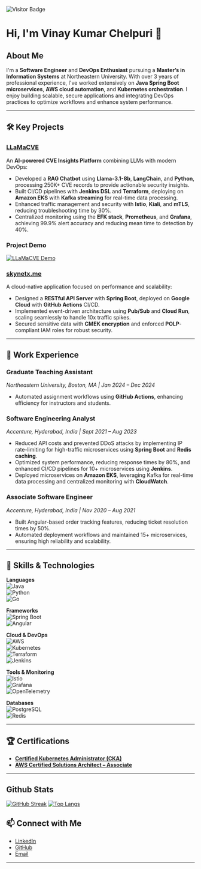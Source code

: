 ![Visitor Badge](https://visitor-badge.laobi.icu/badge?page_id=vk-NEU7)

# Hi, I'm Vinay Kumar Chelpuri 👋

## About Me  
I'm a **Software Engineer** and **DevOps Enthusiast** pursuing a **Master’s in Information Systems** at Northeastern University. With over 3 years of professional experience, I've worked extensively on **Java Spring Boot microservices**, **AWS cloud automation**, and **Kubernetes orchestration**. I enjoy building scalable, secure applications and integrating DevOps practices to optimize workflows and enhance system performance.

---

## 🛠️ Key Projects  
### **[LLaMaCVE](https://github.com/vk-NEU7/llamacve)**  
An **AI-powered CVE Insights Platform** combining LLMs with modern DevOps:  
- Developed a **RAG Chatbot** using **Llama-3.1-8b**, **LangChain**, and **Python**, processing 250K+ CVE records to provide actionable security insights.  
- Built CI/CD pipelines with **Jenkins DSL** and **Terraform**, deploying on **Amazon EKS** with **Kafka streaming** for real-time data processing.  
- Enhanced traffic management and security with **Istio**, **Kiali**, and **mTLS**, reducing troubleshooting time by 30%.  
- Centralized monitoring using the **EFK stack**, **Prometheus**, and **Grafana**, achieving 99.9% alert accuracy and reducing mean time to detection by 40%.
### Project Demo

[![LLaMaCVE Demo](https://img.youtube.com/vi/WlghN6UE7YA/0.jpg)](https://www.youtube.com/watch?v=WlghN6UE7YA)

### **[skynetx.me](https://github.com/vk-NEU7/skynetx)**  
A cloud-native application focused on performance and scalability:  
- Designed a **RESTful API Server** with **Spring Boot**, deployed on **Google Cloud** with **GitHub Actions** CI/CD.  
- Implemented event-driven architecture using **Pub/Sub** and **Cloud Run**, scaling seamlessly to handle 10x traffic spikes.  
- Secured sensitive data with **CMEK encryption** and enforced **POLP**-compliant IAM roles for robust security.  

---

## 💼 Work Experience  

### **Graduate Teaching Assistant**  
*Northeastern University, Boston, MA | Jan 2024 – Dec 2024*  
- Automated assignment workflows using **GitHub Actions**, enhancing efficiency for instructors and students.  

### **Software Engineering Analyst**  
*Accenture, Hyderabad, India | Sept 2021 – Aug 2023*  
- Reduced API costs and prevented DDoS attacks by implementing IP rate-limiting for high-traffic microservices using **Spring Boot** and **Redis caching**.  
- Optimized system performance, reducing response times by 80%, and enhanced CI/CD pipelines for 10+ microservices using **Jenkins**.  
- Deployed microservices on **Amazon EKS**, leveraging Kafka for real-time data processing and centralized monitoring with **CloudWatch**.  

### **Associate Software Engineer**  
*Accenture, Hyderabad, India | Nov 2020 – Aug 2021*  
- Built Angular-based order tracking features, reducing ticket resolution times by 50%.  
- Automated deployment workflows and maintained 15+ microservices, ensuring high reliability and scalability.  

---

## 🔧 Skills & Technologies  

**Languages**  
![Java](https://img.shields.io/badge/Java-ED8B00?logo=java&logoColor=white)  
![Python](https://img.shields.io/badge/Python-3776AB?logo=python&logoColor=white)  
![Go](https://img.shields.io/badge/Go-00ADD8?logo=go&logoColor=white)  

**Frameworks**  
![Spring Boot](https://img.shields.io/badge/Spring%20Boot-6DB33F?logo=spring-boot&logoColor=white)  
![Angular](https://img.shields.io/badge/Angular-DD0031?logo=angular&logoColor=white)  

**Cloud & DevOps**  
![AWS](https://img.shields.io/badge/Amazon%20AWS-232F3E?logo=amazon-aws&logoColor=white)  
![Kubernetes](https://img.shields.io/badge/Kubernetes-326CE5?logo=kubernetes&logoColor=white)  
![Terraform](https://img.shields.io/badge/Terraform-623CE4?logo=terraform&logoColor=white)  
![Jenkins](https://img.shields.io/badge/Jenkins-D24939?logo=jenkins&logoColor=white)  

**Tools & Monitoring**  
![Istio](https://img.shields.io/badge/Istio-466BB0?logo=istio&logoColor=white)  
![Grafana](https://img.shields.io/badge/Grafana-F46800?logo=grafana&logoColor=white)  
![OpenTelemetry](https://img.shields.io/badge/OpenTelemetry-3b82f6?logo=openTelemetry&logoColor=white)  

**Databases**  
![PostgreSQL](https://img.shields.io/badge/PostgreSQL-336791?logo=postgresql&logoColor=white)  
![Redis](https://img.shields.io/badge/Redis-DC382D?logo=redis&logoColor=white)  

---

## 🏆 Certifications  
- **[Certified Kubernetes Administrator (CKA)](https://www.credly.com/badges/f9dbfb32-638e-4e76-920f-76bab53b0bd5)**  
- **[AWS Certified Solutions Architect – Associate](https://www.credly.com/badges/dc7191b3-c081-4328-8c9b-d33d5dd0885a/public_url)**  

---

## Github Stats
[![GitHub Streak](https://streak-stats.demolab.com/?user=vk-NEU7)](https://git.io/streak-stats)
[![Top Langs](https://github-readme-stats.vercel.app/api/top-langs/?username=vk-NEU7&layout=compact&theme=vision-friendly-dark)](https://github.com/anuraghazra/github-readme-stats)


## 📫 Connect with Me  
- [LinkedIn](https://linkedin.com/in/vinaychelpuri)  
- [GitHub](https://github.com/vk-NEU7)  
- [Email](mailto:chelpuri.v@northeastern.edu)  

---

